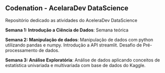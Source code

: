 ## Codenation - AcelaraDev DataScience



Repositório dedicado as atividades do AceleraDev DataScience

**Semana 1: Introdução a Ciência de Dados**: Semana teórica

**Semana 2: Manipulação de dados**: Manipulação de dados com python utilizando pandas e numpy. Introdução a API streamlit. Desafio de Pré-processamento de dados.

**Semana 3: Análise Exploratória**: Análise de dados aplicando conceitos de estatística univariada e multivariada com base de dados do Kaggle.
